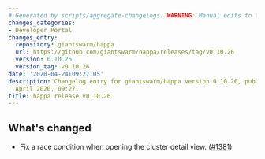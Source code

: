 ```yaml
---
# Generated by scripts/aggregate-changelogs. WARNING: Manual edits to this files will be overwritten.
changes_categories:
- Developer Portal
changes_entry:
  repository: giantswarm/happa
  url: https://github.com/giantswarm/happa/releases/tag/v0.10.26
  version: 0.10.26
  version_tag: v0.10.26
date: '2020-04-24T09:27:05'
description: Changelog entry for giantswarm/happa version 0.10.26, published on 24
  April 2020, 09:27.
title: happa release v0.10.26
---
```


## What's changed

- Fix a race condition when opening the cluster detail view. ([#1381](https://github.com/giantswarm/happa/pull/1381))

